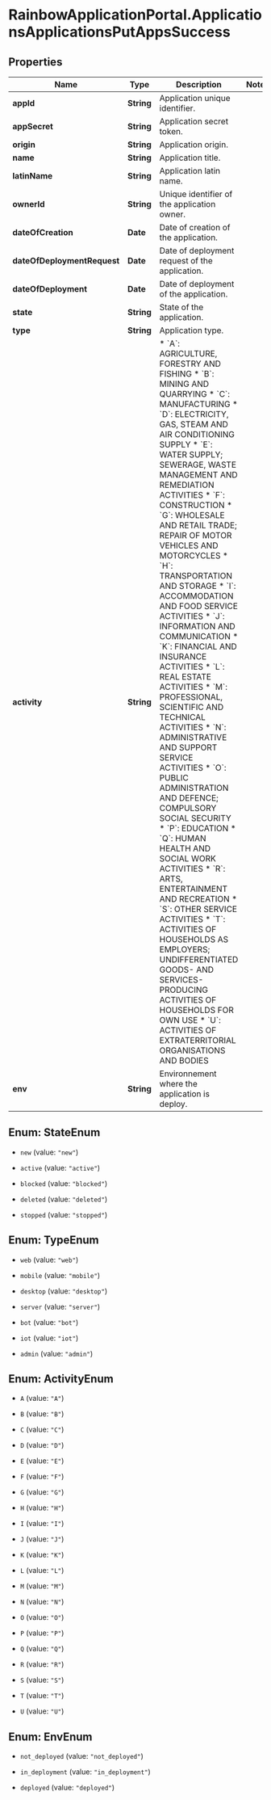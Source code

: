 # RainbowApplicationPortal.ApplicationsApplicationsPutAppsSuccess

## Properties

Name | Type | Description | Notes
------------ | ------------- | ------------- | -------------
**appId** | **String** | Application unique identifier. | 
**appSecret** | **String** | Application secret token. | 
**origin** | **String** | Application origin. | 
**name** | **String** | Application title. | 
**latinName** | **String** | Application latin name. | 
**ownerId** | **String** | Unique identifier of the application owner. | 
**dateOfCreation** | **Date** | Date of creation of the application. | 
**dateOfDeploymentRequest** | **Date** | Date of deployment request of the application. | 
**dateOfDeployment** | **Date** | Date of deployment of the application. | 
**state** | **String** | State of the application. | 
**type** | **String** | Application type. | 
**activity** | **String** | * &#x60;A&#x60;: AGRICULTURE, FORESTRY AND FISHING * &#x60;B&#x60;: MINING AND QUARRYING * &#x60;C&#x60;: MANUFACTURING * &#x60;D&#x60;: ELECTRICITY, GAS, STEAM AND AIR CONDITIONING SUPPLY * &#x60;E&#x60;: WATER SUPPLY; SEWERAGE, WASTE MANAGEMENT AND REMEDIATION ACTIVITIES * &#x60;F&#x60;: CONSTRUCTION * &#x60;G&#x60;: WHOLESALE AND RETAIL TRADE; REPAIR OF MOTOR VEHICLES AND MOTORCYCLES * &#x60;H&#x60;: TRANSPORTATION AND STORAGE * &#x60;I&#x60;: ACCOMMODATION AND FOOD SERVICE ACTIVITIES * &#x60;J&#x60;: INFORMATION AND COMMUNICATION * &#x60;K&#x60;: FINANCIAL AND INSURANCE ACTIVITIES * &#x60;L&#x60;: REAL ESTATE ACTIVITIES * &#x60;M&#x60;: PROFESSIONAL, SCIENTIFIC AND TECHNICAL ACTIVITIES * &#x60;N&#x60;: ADMINISTRATIVE AND SUPPORT SERVICE ACTIVITIES * &#x60;O&#x60;: PUBLIC ADMINISTRATION AND DEFENCE; COMPULSORY SOCIAL SECURITY * &#x60;P&#x60;: EDUCATION * &#x60;Q&#x60;: HUMAN HEALTH AND SOCIAL WORK ACTIVITIES * &#x60;R&#x60;: ARTS, ENTERTAINMENT AND RECREATION * &#x60;S&#x60;: OTHER SERVICE ACTIVITIES * &#x60;T&#x60;: ACTIVITIES OF HOUSEHOLDS AS EMPLOYERS; UNDIFFERENTIATED GOODS- AND SERVICES-PRODUCING ACTIVITIES OF HOUSEHOLDS FOR OWN USE * &#x60;U&#x60;: ACTIVITIES OF EXTRATERRITORIAL ORGANISATIONS AND BODIES  | 
**env** | **String** | Environnement where the application is deploy. | 



## Enum: StateEnum


* `new` (value: `"new"`)

* `active` (value: `"active"`)

* `blocked` (value: `"blocked"`)

* `deleted` (value: `"deleted"`)

* `stopped` (value: `"stopped"`)





## Enum: TypeEnum


* `web` (value: `"web"`)

* `mobile` (value: `"mobile"`)

* `desktop` (value: `"desktop"`)

* `server` (value: `"server"`)

* `bot` (value: `"bot"`)

* `iot` (value: `"iot"`)

* `admin` (value: `"admin"`)





## Enum: ActivityEnum


* `A` (value: `"A"`)

* `B` (value: `"B"`)

* `C` (value: `"C"`)

* `D` (value: `"D"`)

* `E` (value: `"E"`)

* `F` (value: `"F"`)

* `G` (value: `"G"`)

* `H` (value: `"H"`)

* `I` (value: `"I"`)

* `J` (value: `"J"`)

* `K` (value: `"K"`)

* `L` (value: `"L"`)

* `M` (value: `"M"`)

* `N` (value: `"N"`)

* `O` (value: `"O"`)

* `P` (value: `"P"`)

* `Q` (value: `"Q"`)

* `R` (value: `"R"`)

* `S` (value: `"S"`)

* `T` (value: `"T"`)

* `U` (value: `"U"`)





## Enum: EnvEnum


* `not_deployed` (value: `"not_deployed"`)

* `in_deployment` (value: `"in_deployment"`)

* `deployed` (value: `"deployed"`)




